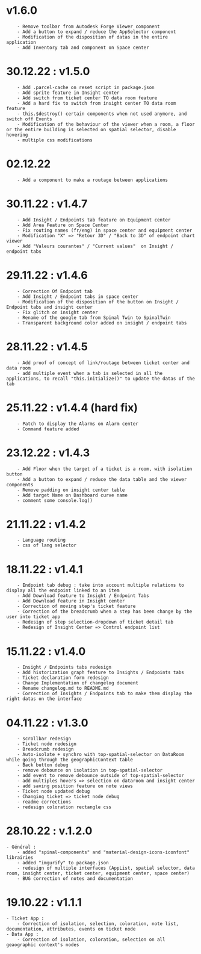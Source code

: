 # v1.6.0
        - Remove toolbar from Autodesk Forge Viewer component
        - Add a button to expand / reduce the AppSelector component
        - Modification of the disposition of datas in the entire application
        - Add Inventory tab and component on Space center

# 30.12.22 : v1.5.0
        - Add .parcel-cache on reset script in package.json
        - Add sprite feature in Insight center
        - Add switch from ticket center TO data room feature
        - Add a hard fix to switch from insight center TO data room feature
        - this.$destroy() certain components when not used anymore, and switch off Events
        - Modification of the behaviour of the viewer when a room, a floor or the entire building is selected on spatial selector, disable hovering
        - multiple css modifications

# 02.12.22
        - Add a component to make a routage between applications 

# 30.11.22 : v1.4.7
        - Add Insight / Endpoints tab feature on Equipment center
        - Add Area Feature on Space Center
        - Fix routing names (fr/eng) in space center and equipment center
        - Modification "X" => "Retour 3D" / "Back to 3D" of endpoint chart viewer
        - Add "Valeurs courantes" / "Current values"  on Insight / endpoint tabs

# 29.11.22 : v1.4.6
        - Correction Of Endpoint tab
        - Add Insight / Endpoint tabs in space center
        - Modification of the disposition of the button on Insight / Endpoint tabs and insight center
        - Fix glitch on insight center
        - Rename of the google tab from Spinal Twin to SpinalTwin
        - Transparent background color added on insight / endpoint tabs

# 28.11.22 : v1.4.5
        - Add proof of concept of link/routage between ticket center and data room
        - add multiple event when a tab is selected in all the applications, to recall "this.initialize()" to update the datas of the tab

# 25.11.22 : v1.4.4 (hard fix)
        - Patch to display the Alarms on Alarm center
        - Command feature added

# 23.12.22 : v1.4.3
        - Add Floor when the target of a ticket is a room, with isolation button
        - Add a button to expand / reduce the data table and the viewer components
        - Remove padding on insight center table
        - Add target Name on Dashboard curve name
        - comment some console.log()

# 21.11.22 : v1.4.2
        - Language routing
        - css of lang selector

# 18.11.22 : v1.4.1
        - Endpoint tab debug : take into account multiple relations to display all the endpoint linked to an item
        - Add Download feature to Insight / Endpoint Tabs
        - Add Download feature in Insight center
        - Correction of moving step's ticket feature
        - Correction of the breadcrumb when a step has been change by the user into ticket app
        - Redesign of step selection-dropdown of ticket detail tab
        - Redesign of Insight Center => Control endpoint list

# 15.11.22 : v1.4.0
        - Insight / Endpoints tabs redesign
        - Add historization graph feature to Insights / Endpoints tabs
        - Ticket declaration form redesign
        - Change Implementation of changelog document
        - Rename changelog.md to README.md
        - Correction of Insights / Endpoints tab to make them display the right datas on the interface

# 04.11.22 : v1.3.0
        - scrollbar redesign
        - Ticket node redesign
        - Breadcrumb redesign
        - Auto-isolate + synchro with top-spatial-selector on DataRoom while going through the geographicContext table
        - Back button debug
        - remove debounce on isolation in top-spatial-selector
        - add event to remove debounce outside of top-spatial-selector
        - add multiples hovers => selection on dataroom and insight center
        - add saving position feature on note views
        - Ticket node updated debug
        - Changing ticket => ticket node debug
        - readme corrections
        - redesign coloration rectangle css

# 28.10.22 : v.1.2.0
    - Général : 
        - added "spinal-components" and "material-design-icons-iconfont" librairies
        - added "imgurify" to package.json
        - redesign of multiple interfaces (AppList, spatial selector, data room, insight center, ticket center, equipment center, space center)
        - BUG correction of notes and documentation

# 19.10.22 : v1.1.1
    - Ticket App :
        - Correction of isolation, selection, coloration, note list, documentation, attributes, events on ticket node
    - Data App : 
        - Correction of isolation, coloration, selection on all geaographic context's nodes






        

